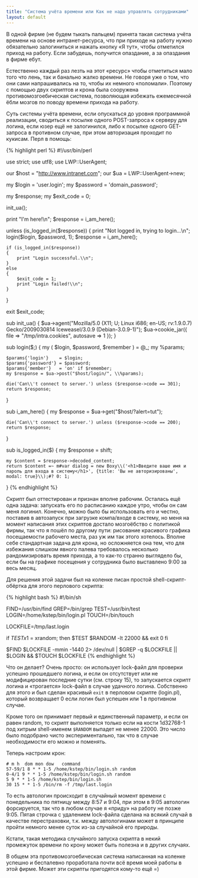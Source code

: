 ```yaml
---
title: "Система учёта времени или Как не надо управлять сотрудниками"
layout: default 
---
```

В одной фирме (не будем тыкать пальцем) принята такая система учёта времени на основе интранет-ресурса, что при приходе на работу нужно обязательно залогиниться и нажать кнопку «Я тут», чтобы отметился приход на работу. Если забудешь, получится опаздание, а за опаздания в фирме ебут.

Естественно каждый раз лезть на этот «ресурс» чтобы отметиться мало того что лень, так и банально жалко времени. Не говоря уже о том, что они сами напрашивались на то, чтобы их немного «поломали». Поэтому с помощью двух скриптов и крона была сооружена противомозгоебическая система, позволяющая избежать ежемесячной ёбли мозгов по поводу времени прихода на работу.

Суть системы учёта времени, если опускаться до уровня программной реализации, сводиться к посылке одного POST-запроса к серверу для логина, если юзер ещё не залогинился, либо к посылке одного GET-запроса в противном случае, при этом авторизация проходит по кукисам. Перл в помощь:
    
{% highlight perl %}
#!/usr/bin/perl

use strict;
use utf8;
use LWP::UserAgent;

our $host = "http://www.intranet.com";
our $ua   = LWP::UserAgent->new;

my $login    = 'user.login';
my $password = 'domain_password';

my $response;
my $exit_code = 0;

init_ua();

print "I'm here!\\n";
$response = i_am_here();

unless (is_logged_in($response))
{
	print "Not logged in, trying to login...\\n";
	login($login, $password, 1);
	$response = i_am_here();

	if (is_logged_in($response))
	{
		print "Login successful.\\n";
	}
	else
	{
		$exit_code = 1;
		print "Login failed!\\n";
	}
}

exit $exit_code;

sub init_ua()
{
	$ua->agent("Mozilla/5.0 (X11; U; Linux i686; en-US; rv:1.9.0.7) Gecko/2009030814 Iceweasel/3.0.9 (Debian-3.0.9-1)");
	$ua->cookie_jar({ file => "/tmp/intra.cookies", autosave => 1 });
}

sub login($$;$)
{
	my ( $login, $password, $remember ) = @_;
	my %params;

	$params{'login'}    = $login;
	$params{'password'} = $password;
	$params{'member'}   = 'on' if $remember;
	my $response = $ua->post("$host/login/", \\%params);

	die('Can\\'t connect to server.') unless ($response->code == 301);
	return $response;
}

sub i_am_here()
{
	my $response = $ua->get("$host/?alert=tut");

	die('Can\\'t connect to server.') unless ($response->code == 200);
	return $response;
}

sub is_logged_in($)
{
	my $response = shift;

	my $content = $response->decoded_content;
	return $content =~ m#var dialog = new Boxy\\('<h1>Введите ваше имя и пароль для входа в систему</h1>', {title: 'Вы не авторизированы', modal: true}\\);#? 0: 1;
}
{% endhighlight %}

Скрипт был оттестирован и признан вполне рабочим. Осталась ещё одна задача: запускать его по расписанию каждое утро, чтобы он сам меня логинил. Конечно, можно было бы использовать его и честно, поставив в автозапуск при загрузке компа/входе в систему, но меня на момент написания этих скриптов достало мозгоёбство с политикой фирмы, так что я пошёл по другому пути: рисование красивого графика посещаемости рабочего места, раз уж им так этого хотелось. Вполне себе стандартная задача для крона, но осложняется она тем, что для избежания слишком явного палева требовалось несколько рандомизировать время прихода, а то как-то странно выглядело бы, если бы на графике посещения у сотрудника было выставлено 9:00 за весь месяц.

Для решения этой задачи был на коленке писан простой shell-скрипт-обёртка для этого перлового скрипта:
    
{% highlight bash %}
#!/bin/sh

FIND=/usr/bin/find
GREP=/bin/grep
TEST=/usr/bin/test
LOGIN=/home/kstep/bin/login.pl
TOUCH=/bin/touch

LOCKFILE=/tmp/last.login

if $TEST x$1 = xrandom; then
	$TEST $RANDOM -lt 22000 && exit 0
fi

$FIND $LOCKFILE -mmin -1440 2> /dev/null | $GREP -q $LOCKFILE || $LOGIN && $TOUCH $LOCKFILE
{% endhighlight %}
 

Что он делает? Очень просто: он использует lock-файл для проверки успешно прошедшего логина, и если он отсутствует или не модифицирован последние сутки (см. строку 15), то запускается скрипт логина и «трогается» lock-файл в случае удачного логина. Собственно для этого и был сделан красивый `exit` в перловом скрипте (login.pl), который возвращает 0 если логин был успешен или 1 в противном случае.

Кроме того он принимает первый и единственный параметр, и если он равен random, то скрипт выполняется только если на кости 1d32768-1 под хитрым shell-именем `$RANDOM` выпадет не менее 22000. Это число было подобрано чисто экспериментально, так что в случае необходимости его можно и поменять.

Теперь настроим крон:
    
    # m h  dom mon dow   command  
    57-59/1 8 * * 1-5 /home/kstep/bin/login.sh random  
    0-4/1 9 * * 1-5 /home/kstep/bin/login.sh random  
    5 9 * * 1-5 /home/kstep/bin/login.sh  
    30 15 * * 1-5 /bin/rm -f /tmp/last.login  
    

То есть автологин происходит в случайный момент времени с понедельника по пятницу между 8:57 и 9:04, при этом в 9:05 автологин форсируется, так что в любом случае я «приду» на работу не позже 9:05. Пятая строчка с удалением lock-файла сделана на всякий случай в качестве перестраховки, т.к. между автологинами может в принципе пройти немного менее суток из-за случайной его природы.

Кстати, такая методика случайного запуска скрипта в некий промежуток времени по крону может быть полезна и в других случаях.

В общем эта противомозгоебическая система написанная на коленке успешно и беспалевно проработала почти всё время моей работы в этой фирме. Может эти скрипты пригодятся кому-то ещё =)
